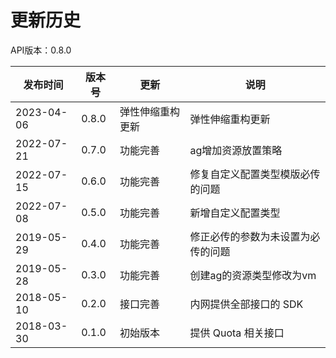 # 更新历史 #
API版本：0.8.0

| 发布时间       | 版本号   | 更新       | 说明                |
|------------|-------|----------|-------------------|
| 2023-04-06 | 0.8.0 | 弹性伸缩重构更新 | 弹性伸缩重构更新            |
| 2022-07-21 | 0.7.0 | 功能完善     | ag增加资源放置策略        |
| 2022-07-15 | 0.6.0 | 功能完善     | 修复自定义配置类型模版必传的问题  |
| 2022-07-08 | 0.5.0 | 功能完善     | 新增自定义配置类型         |
| 2019-05-29 | 0.4.0 | 功能完善     | 修正必传的参数为未设置为必传的问题 |
| 2019-05-28 | 0.3.0 | 功能完善     | 创建ag的资源类型修改为vm    |
| 2018-05-10 | 0.2.0 | 接口完善     | 内网提供全部接口的 SDK     |
| 2018-03-30 | 0.1.0 | 初始版本     | 提供 Quota 相关接口     |
